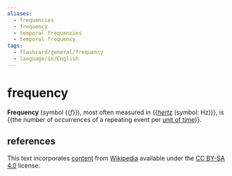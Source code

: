 ```yaml
---
aliases:
  - frequencies
  - frequency
  - temporal frequencies
  - temporal frequency
tags:
  - flashcard/general/frequency
  - language/in/English
---
```


# frequency

__Frequency__ (symbol {{_f_}}), most often measured in {{[_hertz_](hertz.md) (symbol: Hz)}}, is {{the number of occurrences of a repeating event per [unit of time](unit%20of%20time.md)}}. <!--SR:!2024-08-13,17,290!2024-10-09,59,310!2024-10-13,62,310-->

## references

This text incorporates [content](https://en.wikipedia.org/wiki/frequency) from [Wikipedia](Wikipedia.md) available under the [CC BY-SA 4.0](https://creativecommons.org/licenses/by-sa/4.0/) license.
